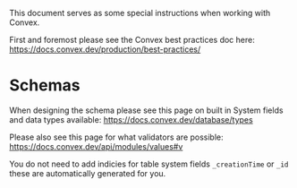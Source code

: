 This document serves as some special instructions when working with Convex.

First and foremost please see the Convex best practices doc here: https://docs.convex.dev/production/best-practices/

# Schemas

When designing the schema please see this page on built in System fields and data types available: https://docs.convex.dev/database/types

Please also see this page for what validators are possible: https://docs.convex.dev/api/modules/values#v

You do not need to add indicies for table system fields `_creationTime` or `_id` these are automatically generated for you.